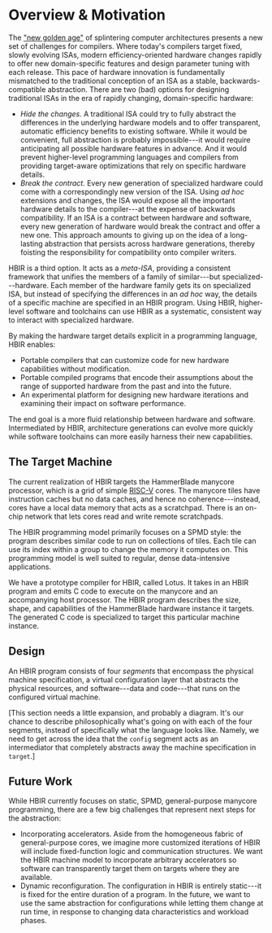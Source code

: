 Overview & Motivation
=====================

The ["new golden age"][ga] of splintering computer architectures presents a new set of challenges for compilers.
Where today's compilers target fixed, slowly evolving ISAs,
modern efficiency-oriented hardware changes rapidly to offer new domain-specific features and design parameter tuning with each release.
This pace of hardware innovation is fundamentally mismatched to the traditional conception of an ISA as a stable, backwards-compatible abstraction.
There are two (bad) options for designing traditional ISAs in the era of rapidly changing, domain-specific hardware:

- *Hide the changes.*
  A traditional ISA could try to fully abstract the differences in the underlying hardware models and to offer transparent, automatic efficiency benefits to existing software.
  While it would be convenient, full abstraction is probably impossible---it would require anticipating all possible hardware features in advance.
  And it would prevent higher-level programming languages and compilers from providing target-aware optimizations that rely on specific hardware details.
- *Break the contract.*
  Every new generation of specialized hardware could come with a correspondingly new version of the ISA.
  Using *ad hoc* extensions and changes, the ISA would expose all the important hardware details to the compiler---at the expense of backwards compatibility.
  If an ISA is a contract between hardware and software, every new generation of hardware would break the contract and offer a new one.
  This approach amounts to giving up on the idea of a long-lasting abstraction that persists across hardware generations, thereby foisting the responsibility for compatibility onto compiler writers.

HBIR is a third option.
It acts as a *meta-ISA*, providing a consistent framework that unifies the members of a family of similar---but specialized---hardware.
Each member of the hardware family gets its on specialized ISA, but instead of specifying the differences in an *ad hoc* way, the details of a specific machine are specified in an HBIR program.
Using HBIR, higher-level software and toolchains can use HBIR as a systematic, consistent way to interact with specialized hardware.

By making the hardware target details explicit in a programming language, HBIR enables:

- Portable compilers that can customize code for new hardware capabilities without modification.
- Portable compiled programs that encode their assumptions about the range of supported hardware from the past and into the future.
- An experimental platform for designing new hardware iterations and examining their impact on software performance.

The end goal is a more fluid relationship between hardware and software.
Intermediated by HBIR, architecture generations can evolve more quickly while software toolchains can more easily harness their new capabilities.

[ga]: https://cacm.acm.org/magazines/2019/2/234352-a-new-golden-age-for-computer-architecture/fulltext


The Target Machine
------------------

The current realization of HBIR targets the HammerBlade manycore processor, which is a grid of simple [RISC-V][] cores.
The manycore tiles have instruction caches but no data caches, and hence no coherence---instead, cores have a local data memory that acts as a scratchpad.
There is an on-chip network that lets cores read and write remote scratchpads.

The HBIR programming model primarily focuses on a SPMD style:
the program describes similar code to run on collections of tiles.
Each tile can use its index within a group to change the memory it computes on.
This programming model is well suited to regular, dense data-intensive applications.

We have a prototype compiler for HBIR, called Lotus.
It takes in an HBIR program and emits C code to execute on the manycore and an accompanying host processor.
The HBIR program describes the size, shape, and capabilities of the HammerBlade hardware instance it targets.
The generated C code is specialized to target this particular machine instance.

[risc-v]: https://riscv.org


Design
------

An HBIR program consists of four *segments* that encompass the physical machine specification, a virtual configuration layer that abstracts the physical resources, and software---data and code---that runs on the configured virtual machine.

[This section needs a little expansion, and probably a diagram.
It's our chance to describe philosophically what's going on with each of the four segments, instead of specifically what the language looks like.
Namely, we need to get across the idea that the `config` segment acts as an intermediator that completely abstracts away the machine specification in `target`.]


Future Work
-----------

While HBIR currently focuses on static, SPMD, general-purpose manycore programming, there are a few big challenges that represent next steps for the abstraction:

- Incorporating accelerators.
  Aside from the homogeneous fabric of general-purpose cores, we imagine more customized iterations of HBIR will include fixed-function logic and communication structures.
  We want the HBIR machine model to incorporate arbitrary accelerators so software can transparently target them on targets where they are available.
- Dynamic reconfiguration.
  The configuration in HBIR is entirely static---it is fixed for the entire duration of a program.
  In the future, we want to use the same abstraction for configurations while letting them change at run time, in response to changing data characteristics and workload phases.
